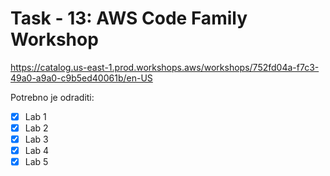 # Task - 13: AWS Code Family Workshop

https://catalog.us-east-1.prod.workshops.aws/workshops/752fd04a-f7c3-49a0-a9a0-c9b5ed40061b/en-US

Potrebno je odraditi:

- [x] Lab 1
- [x] Lab 2
- [x] Lab 3
- [x] Lab 4
- [x] Lab 5